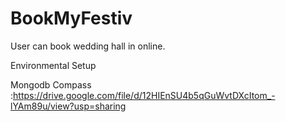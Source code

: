 # BookMyFestiv
User can book wedding hall in online.

Environmental  Setup

Mongodb Compass :https://drive.google.com/file/d/12HIEnSU4b5qGuWvtDXcItom_-lYAm89u/view?usp=sharing

